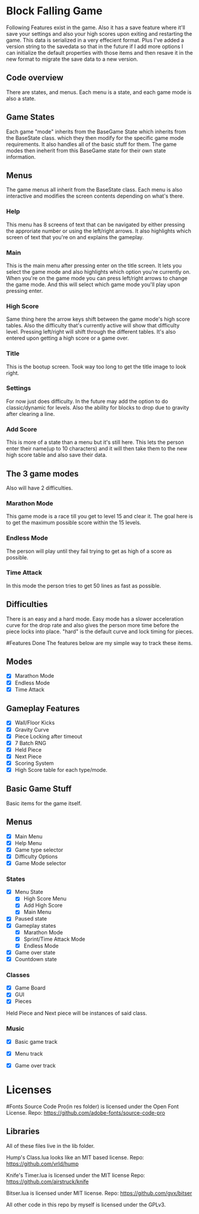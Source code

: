 # Block Falling Game
Following Features exist in the game. Also it has a save feature where it'll save your settings and also your high scores upon exiting and restarting the game. This data is serialized in a very effecient format. Plus I've added a version string to the savedata so that in the future if I add more options I can initialize the default properties with those items and then resave it in the new format to migrate the save data to a new version.

## Code overview
There are states, and menus. Each menu is a state, and each game mode is also a state.
## Game States
Each game "mode" inherits from the BaseGame State which inherits from the BaseState class. which they then modify for the specific game mode requirements. It also handles all of the basic stuff for them. The game modes then ineherit from this BaseGame state for their own state information.

## Menus
The game menus all inherit from the BaseState class.
Each menu is also interactive and modifies the screen contents depending on what's there.
### Help
This menu has 8 screens of text that can be navigated by either pressing the approriate number or using the left/right arrows. It also highlights which screen of text that you're on and explains the gameplay.
### Main
This is the main menu after pressing enter on the title screen. It lets you select the game mode and also highlights which option you're currently on. When you're on the game mode you can press left/right arrows to change the game mode. And this will select which game mode you'll play upon pressing enter.
### High Score
Same thing here the arrow keys shift between the game mode's high score tables. Also the difficulty that's currently active will show that difficulty level. Pressing left/right will shift through the different tables. It's also entered upon getting a high score or a game over.
### Title
This is the bootup screen. Took way too long to get the title image to look right.
### Settings
For now just does difficulty. In the future may add the option to do classic/dynamic for levels. Also the ability for blocks to drop due to gravity after clearing a line.
### Add Score
This is more of a state than a menu but it's still here. This lets the person enter their name(up to 10 characters) and it will then take them to the new high score table and also save their data.


## The 3 game modes
Also will have 2 difficulties.

### Marathon Mode
This game mode is a race till you get to level 15 and clear it. The goal here is to get the maximum possible score within the 15 levels.

### Endless Mode
The person will play until they fail trying to get as high of a score as possible.

### Time Attack
In this mode the person tries to get 50 lines as fast as possible.

## Difficulties
There is an easy and a hard mode. Easy mode has a slower acceleration curve for the drop rate and also gives the person more time before the piece locks into place. "hard" is the default curve and lock timing for pieces.

#Features Done
The features below are my simple way to track these items.

## Modes
- [x] Marathon Mode
- [x] Endless Mode
- [x] Time Attack

## Gameplay Features
 -[x] Wall/Floor Kicks
 -[x] Gravity Curve
 -[x] Piece Locking after timeout
 -[x] 7 Batch RNG
 -[x] Held Piece
 -[x] Next Piece
 -[x] Scoring System
 -[x] High Score table for each type/mode.
 
 ## Basic Game Stuff
 Basic items for the game itself.
 
 ## Menus
 -[x] Main Menu
 -[x] Help Menu
 -[x] Game type selector
 -[x] Difficulty Options
 -[x] Game Mode selector
 
 ### States
 -[x] Menu State
   -[x] High Score Menu
   -[x] Add High Score
   -[x] Main Menu
 -[x] Paused state
 -[x] Gameplay states
   - [x] Marathon Mode
   - [x] Sprint/Time Attack Mode
   - [x] Endless Mode
 -[x] Game over state
 -[x] Countdown state
 
 ### Classes
 -[x] Game Board
 -[x] GUI
 -[x] Pieces
 
 Held Piece and Next piece will be instances of said class.
 
 ### Music
 -[x] Basic game track
 -[x] Menu track
 -[x] Game over track


# Licenses
#Fonts
Source Code Pro(in res folder) is licensed under the Open Font License. Repo: https://github.com/adobe-fonts/source-code-pro
## Libraries
All of these files live in the lib folder.

Hump's Class.lua looks like an MIT based license. Repo: https://github.com/vrld/hump

Knife's Timer.lua is licensed under the MIT license Repo: https://github.com/airstruck/knife

Bitser.lua is licensed under MIT license. Repo: https://github.com/gvx/bitser

All other code in this repo by myself is licensed under the GPLv3.
 
